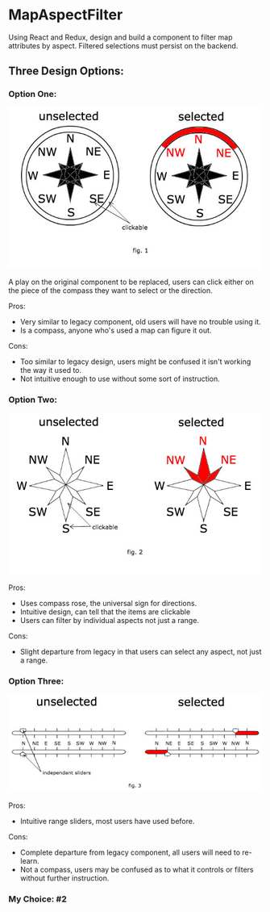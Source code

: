 # MapAspectFilter

Using React and Redux, design and build a component to filter map attributes by aspect.
Filtered selections must persist on the backend.

## Three Design Options:

### Option One:

![figure one](https://github.com/tetondan/MapAspectFilter/blob/master/sampleImages/figureOne.jpg)

A play on the original component to be replaced, users can click either on the piece of the compass they want to select or the direction.

Pros:

  - Very similar to legacy component, old users will have no trouble using it. 
  - Is a compass, anyone who's used a map can figure it out.

Cons:
  
  - Too similar to legacy design, users might be confused it isn't working the way it used to. 
  - Not intuitive enough to use without some sort of instruction.
  
### Option Two:

![figure two](https://github.com/tetondan/MapAspectFilter/blob/master/sampleImages/figureTwo.jpg)

Pros: 

  - Uses compass rose, the universal sign for directions.
  - Intuitive design, can tell that the items are clickable
  - Users can filter by individual aspects not just a range.
  
Cons:
  
  - Slight departure from legacy in that users can select any aspect, not just a range.
  
### Option Three:

![figure three](https://github.com/tetondan/MapAspectFilter/blob/master/sampleImages/figureThree.jpg)

Pros:
  
  - Intuitive range sliders, most users have used before.
  
Cons:
  
  - Complete departure from legacy component, all users will need to re-learn.
  - Not a compass, users may be confused as to what it controls or filters without further instruction.
  
  
### My Choice: #2
